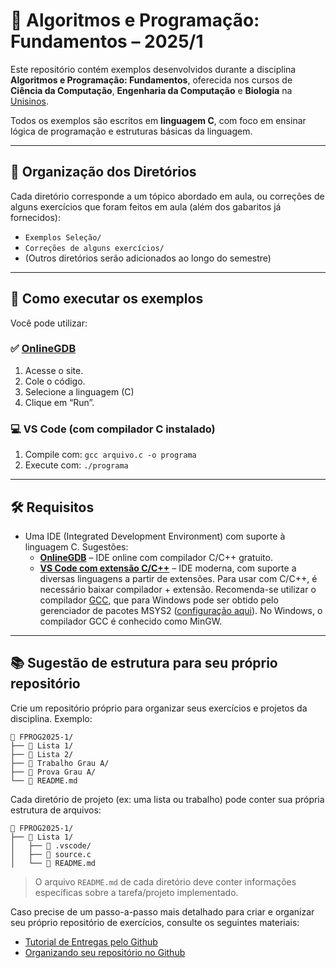 # 🧠 Algoritmos e Programação: Fundamentos – 2025/1

Este repositório contém exemplos desenvolvidos durante a disciplina **Algoritmos e Programação: Fundamentos**, oferecida nos cursos de **Ciência da Computação**, **Engenharia da Computação** e **Biologia** na [Unisinos](https://www.unisinos.br/).

Todos os exemplos são escritos em **linguagem C**, com foco em ensinar lógica de programação e estruturas básicas da linguagem.

---

## 📁 Organização dos Diretórios

Cada diretório corresponde a um tópico abordado em aula, ou correções de alguns exercícios que foram feitos em aula (além dos gabaritos já fornecidos):

- `Exemplos Seleção/` 
- `Correções de alguns exercícios/` 
- (Outros diretórios serão adicionados ao longo do semestre)

---

## 🚀 Como executar os exemplos

Você pode utilizar:

### ✅ [OnlineGDB](https://www.onlinegdb.com/)

1. Acesse o site.
2. Cole o código.
3. Selecione a linguagem (C)
4. Clique em “Run”.

### 💻 VS Code (com compilador C instalado)

1. Compile com: `gcc arquivo.c -o programa`
2. Execute com: `./programa`

---

## 🛠 Requisitos

- Uma IDE (Integrated Development Environment) com suporte à linguagem C. Sugestões:
  - **[OnlineGDB](https://www.onlinegdb.com/)** – IDE online com compilador C/C++ gratuito.
  - **[VS Code com extensão C/C++](https://code.visualstudio.com/docs/languages/cpp)** – IDE moderna, com suporte a diversas linguagens a partir de extensões. Para usar com C/C++, é necessário baixar compilador + extensão. Recomenda-se utilizar o compilador [GCC](https://gcc.gnu.org/), que para Windows pode ser obtido pelo gerenciador de pacotes MSYS2 ([configuração aqui](https://code.visualstudio.com/docs/cpp/config-mingw)). No Windows, o compilador GCC é conhecido como MinGW.

---

## 📚 Sugestão de estrutura para seu próprio repositório

Crie um repositório próprio para organizar seus exercícios e projetos da disciplina. Exemplo:

```
📁 FPROG2025-1/
├── 📁 Lista 1/
├── 📁 Lista 2/
├── 📁 Trabalho Grau A/
├── 📁 Prova Grau A/
└── 📄 README.md
```

Cada diretório de projeto (ex: uma lista ou trabalho) pode conter sua própria estrutura de arquivos:

```
📁 FPROG2025-1/
├── 📁 Lista 1/
│   ├── 📁 .vscode/
│   ├── 📄 source.c
│   └── 📄 README.md
```

> O arquivo `README.md` de cada diretório deve conter informações específicas sobre a tarefa/projeto implementado.

Caso precise de um passo-a-passo mais detalhado para criar e organizar seu próprio repositório de exercícios, consulte os seguintes materiais:
- [Tutorial de Entregas pelo Github](TutorialEntregasGithub.pdf)
- [Organizando seu repositório no Github](OrganizandoRepositorioGithub.pdf)
